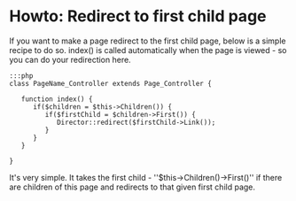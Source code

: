 # Howto: Redirect to first child page

If you want to make a page redirect to the first child page, below is a simple recipe to do so. index() is called
automatically when the page is viewed - so you can do your redirection here.

	:::php
	class PageName_Controller extends Page_Controller {
	
	   function index() {
	      if($children = $this->Children()) {
	         if($firstChild = $children->First()) {
	            Director::redirect($firstChild->Link());	
	         }
	      }
	   }
	
	}


It's very simple. It takes the first child - ''$this->Children()->First()'' if there are children of this page and
redirects to that given first child page.